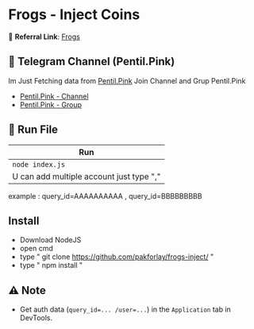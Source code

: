 # Frogs - Inject Coins

🔗 **Referral Link**: [Frogs](https://t.me/Frogs_HouseBot?start=783802408)

## 📢 Telegram Channel (Pentil.Pink)

Im Just Fetching data from [Pentil.Pink](https://pentil.pink/frog/)
Join Channel and Grup Pentil.Pink

- [Pentil.Pink - Channel](https://t.me/pentilofficial)
- [Pentil.Pink - Group](https://t.me/xPentilOfficial)


## 🚀 Run File

|                    Run                     |
| ------------------------------------------ | 
|            `node index.js`                 |
|  U can add multiple account just type ","  |
example : query_id=AAAAAAAAAA , query_id=BBBBBBBBB


## Install

- Download NodeJS
- open cmd
- type " git clone https://github.com/pakforlay/frogs-inject/ "
- type " npm install "

## ⚠️ Note
- Get auth data (`query_id=... /user=...`) in the `Application` tab in DevTools.

